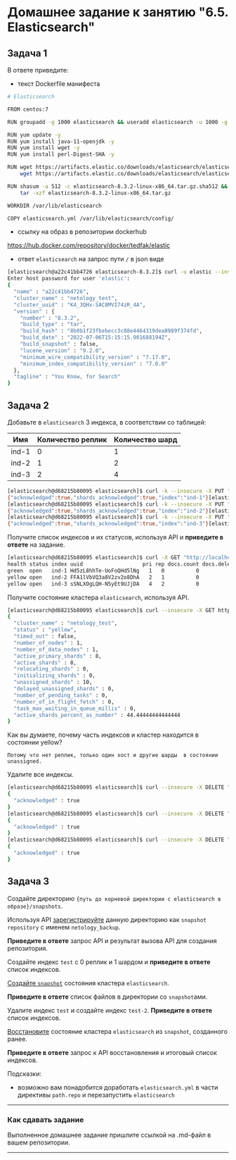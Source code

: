 # Домашнее задание к занятию "6.5. Elasticsearch"

## Задача 1

В ответе приведите:
- текст Dockerfile манифеста
```bash
# Elasticsearch

FROM centos:7

RUN groupadd -g 1000 elasticsearch && useradd elasticsearch -u 1000 -g 1000

RUN yum update -y
RUN yum install java-11-openjdk -y
RUN yum install wget -y
RUN yum install perl-Digest-SHA -y

RUN wget https://artifacts.elastic.co/downloads/elasticsearch/elasticsearch-8.3.2-linux-x86_64.tar.gz && \
    wget https://artifacts.elastic.co/downloads/elasticsearch/elasticsearch-8.3.2-linux-x86_64.tar.gz.sha512

RUN shasum -a 512 -c elasticsearch-8.3.2-linux-x86_64.tar.gz.sha512 && \
    tar -xzf elasticsearch-8.3.2-linux-x86_64.tar.gz

WORKDIR /var/lib/elasticsearch

COPY elasticsearch.yml /var/lib/elasticsearch/config/
```
- ссылку на образ в репозитории dockerhub

https://hub.docker.com/repository/docker/tedfak/elastic

- ответ `elasticsearch` на запрос пути `/` в json виде
```bash
[elasticsearch@a22c41bb4726 elasticsearch-8.3.2]$ curl -u elastic --insecure -X GET https://localhost:9200/
Enter host password for user 'elastic':
{
  "name" : "a22c41bb4726",
  "cluster_name" : "netology_test",
  "cluster_uuid" : "K4_3QHx-SAC8MVI74zR_4A",
  "version" : {
    "number" : "8.3.2",
    "build_type" : "tar",
    "build_hash" : "8b0b1f23fbebecc3c88e4464319dea8989f374fd",
    "build_date" : "2022-07-06T15:15:15.901688194Z",
    "build_snapshot" : false,
    "lucene_version" : "9.2.0",
    "minimum_wire_compatibility_version" : "7.17.0",
    "minimum_index_compatibility_version" : "7.0.0"
  },
  "tagline" : "You Know, for Search"
}
```
## Задача 2
Добавьте в `elasticsearch` 3 индекса, в соответствии со таблицей:

| Имя | Количество реплик | Количество шард |
|-----|-------------------|-----------------|
| ind-1| 0 | 1 |
| ind-2 | 1 | 2 |
| ind-3 | 2 | 4 |
```bash
[elasticsearch@d68215b80095 elasticsearch]$ curl -k --insecure -X PUT "http://localhost:9200/ind-1" -H 'Content-Type: application/json' -d'{ "settings": { "number_of_shards": 1,  "number_of_replicas": 0 }}'
{"acknowledged":true,"shards_acknowledged":true,"index":"ind-1"}[elasticsearch@d68215b80095 elasticsearch]$ 
[elasticsearch@d68215b80095 elasticsearch]$ curl -k --insecure -X PUT "http://localhost:9200/ind-2" -H 'Content-Type: application/json' -d'{ "settings": { "number_of_shards": 2,  "number_of_replicas": 1 }}'
{"acknowledged":true,"shards_acknowledged":true,"index":"ind-2"}[elasticsearch@d68215b80095 elasticsearch]$ 
[elasticsearch@d68215b80095 elasticsearch]$ curl -k --insecure -X PUT "http://localhost:9200/ind-3" -H 'Content-Type: application/json' -d'{ "settings": { "number_of_shards": 4,  "number_of_replicas": 2 }}'
{"acknowledged":true,"shards_acknowledged":true,"index":"ind-3"}[elasticsearch@d68215b80095 elasticsearch]$ 
```
Получите список индексов и их статусов, используя API и **приведите в ответе** на задание.
```bash
[elasticsearch@d68215b80095 elasticsearch]$ curl -X GET "http://localhost:9200/_cat/indices?v"
health status index uuid                   pri rep docs.count docs.deleted store.size pri.store.size
green  open   ind-1 Hd5zL8hhTe-UoFoQHd5lNg   1   0          0            0       225b           225b
yellow open   ind-2 FFA1lVbVQ3a8V2zv2o8DhA   2   1          0            0       450b           450b
yellow open   ind-3 sSNLXOgLQH-N5yEt9UJjDA   4   2          0            0       900b           900b
```
Получите состояние кластера `elasticsearch`, используя API.
```bash
[elasticsearch@d68215b80095 elasticsearch]$ curl --insecure -X GET http://localhost:9200/_cluster/health/?pretty=true
{
  "cluster_name" : "netology_test",
  "status" : "yellow",
  "timed_out" : false,
  "number_of_nodes" : 1,
  "number_of_data_nodes" : 1,
  "active_primary_shards" : 8,
  "active_shards" : 8,
  "relocating_shards" : 0,
  "initializing_shards" : 0,
  "unassigned_shards" : 10,
  "delayed_unassigned_shards" : 0,
  "number_of_pending_tasks" : 0,
  "number_of_in_flight_fetch" : 0,
  "task_max_waiting_in_queue_millis" : 0,
  "active_shards_percent_as_number" : 44.44444444444444
}
```
Как вы думаете, почему часть индексов и кластер находится в состоянии yellow?
```
Потому что нет реплик, только один хост и другие шарды  в состоянии unassigned.
```
Удалите все индексы.
```bash
[elasticsearch@d68215b80095 elasticsearch]$ curl --insecure -X DELETE "http://localhost:9200/ind-1?pretty"
{
  "acknowledged" : true
}
[elasticsearch@d68215b80095 elasticsearch]$ curl --insecure -X DELETE "http://localhost:9200/ind-2?pretty"
{
  "acknowledged" : true
}
[elasticsearch@d68215b80095 elasticsearch]$ curl --insecure -X DELETE "http://localhost:9200/ind-3?pretty"
{
  "acknowledged" : true
}
```
## Задача 3

Создайте директорию `{путь до корневой директории с elasticsearch в образе}/snapshots`.

Используя API [зарегистрируйте](https://www.elastic.co/guide/en/elasticsearch/reference/current/snapshots-register-repository.html#snapshots-register-repository) 
данную директорию как `snapshot repository` c именем `netology_backup`.

**Приведите в ответе** запрос API и результат вызова API для создания репозитория.

Создайте индекс `test` с 0 реплик и 1 шардом и **приведите в ответе** список индексов.

[Создайте `snapshot`](https://www.elastic.co/guide/en/elasticsearch/reference/current/snapshots-take-snapshot.html) 
состояния кластера `elasticsearch`.

**Приведите в ответе** список файлов в директории со `snapshot`ами.

Удалите индекс `test` и создайте индекс `test-2`. **Приведите в ответе** список индексов.

[Восстановите](https://www.elastic.co/guide/en/elasticsearch/reference/current/snapshots-restore-snapshot.html) состояние
кластера `elasticsearch` из `snapshot`, созданного ранее. 

**Приведите в ответе** запрос к API восстановления и итоговый список индексов.

Подсказки:
- возможно вам понадобится доработать `elasticsearch.yml` в части директивы `path.repo` и перезапустить `elasticsearch`

---

### Как cдавать задание

Выполненное домашнее задание пришлите ссылкой на .md-файл в вашем репозитории.

---
